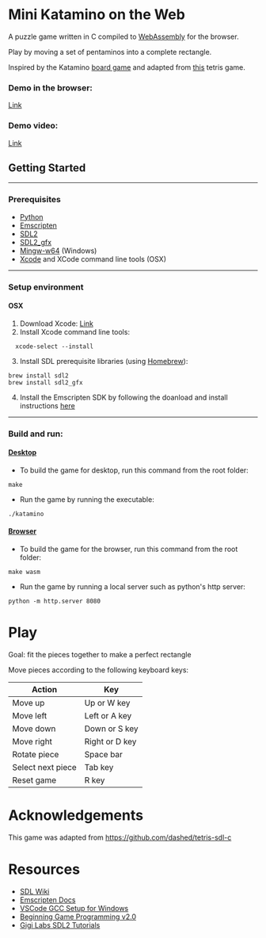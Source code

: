 # Mini Katamino on the Web

A puzzle game written in C compiled to [WebAssembly](https://webassembly.org/) for the browser.

Play by moving a set of pentaminos into a complete rectangle.

Inspired by the Katamino [board game](https://en.gigamic.com/game/katamino) and adapted from [this](https://github.com/dashed/tetris-sdl-c) tetris game.

### Demo in the browser:
[Link](https://katamino.z22.web.core.windows.net/)
### Demo video:
[Link](https://www.youtube.com/watch?v=XhVdA36NdsQ&feature=youtu.be)

## Getting Started

---

### Prerequisites
- [Python](https://www.python.org/)
- [Emscripten](https://emscripten.org/index.html#)
- [SDL2](https://www.libsdl.org/download-2.0.php)
- [SDL2_gfx](https://www.ferzkopp.net/Software/SDL2_gfx/Docs/html/index.html)
- [Mingw-w64](http://mingw-w64.org/doku.php) (Windows)
- [Xcode](https://apps.apple.com/us/app/xcode/id497799835?mt=12) and XCode command line tools (OSX) 

---

### Setup environment
#### OSX
1. Download Xcode: [Link](https://apps.apple.com/us/app/xcode/id497799835?mt=12)
2. Install Xcode command line tools:
``` console
  xcode-select --install
```
3. Install SDL prerequisite libraries (using [Homebrew](https://brew.sh/)):
  ```console
  brew install sdl2
  brew install sdl2_gfx

  ```

4. Install the Emscripten SDK by following the doanload and install instructions [here](https://emscripten.org/docs/getting_started/downloads.html)

---

### Build and run:
#### <ins>Desktop</ins>
- To build the game for desktop, run this command from the root folder:
```console
make
```
- Run the game by running the executable:
```console
./katamino
```
#### <ins>Browser</ins>
- To build the game for the browser, run this command from the root folder:
```console
make wasm
```
- Run the game by running a local server such as python's http server:
```console
python -m http.server 8080
```

# Play

Goal: fit the pieces together to make a perfect rectangle


Move pieces according to the following keyboard keys:

| Action | Key |
| --- | --- |
| Move up | Up or W key |
| Move left | Left or A key |
| Move down | Down or S key | 
| Move right | Right or D key |
| Rotate piece | Space bar |
| Select next piece | Tab key |
| Reset game | R key |



# Acknowledgements
This game was adapted from https://github.com/dashed/tetris-sdl-c
# Resources
- [SDL Wiki](https://www.libsdl.org/)
- [Emscripten Docs](https://emscripten.org/index.html)
- [VSCode GCC Setup for Windows](https://code.visualstudio.com/docs/cpp/config-mingw)
- [Beginning Game Programming v2.0](https://lazyfoo.net/tutorials/SDL/index.php)
- [Gigi Labs SDL2 Tutorials](https://gigi.nullneuron.net/gigilabs/writing/sdl2-tutorials/)